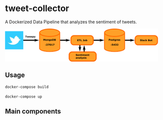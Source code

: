 # tweet-collector
A Dockerized Data Pipeline that analyzes the sentiment of tweets.


![pipeline_structure](pipeline_structure.png)


## Usage
```
docker-compose build

docker-compose up
```

## Main components
